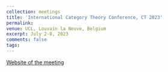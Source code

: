 ```yaml
---
collection: meetings
title: 'International Category Theory Conference, CT 2023'
permalink: 
venue: UCL, Louvain la Neuve, Belgium
excerpt: July 2-8, 2023
comments: false
tags: 
---
```


<a href="https://sites.uclouvain.be/ct2023/" target="_blank"> <i class="fa fa-external-link" aria-hidden="true"></i> Website of the meeting </a>




